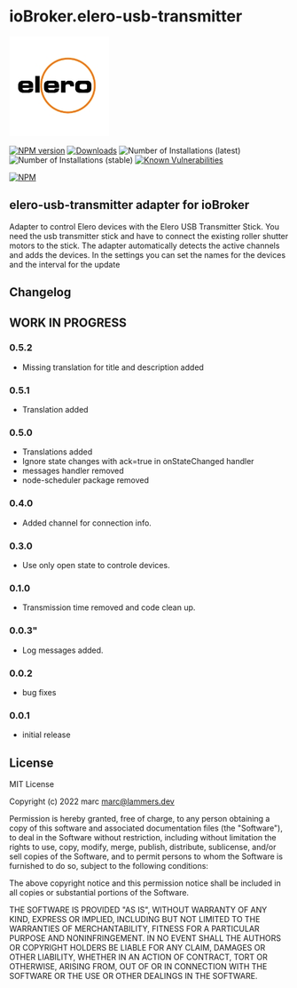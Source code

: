 # ioBroker.elero-usb-transmitter

![Logo](admin/elero-usb-transmitter.png)

[![NPM version](http://img.shields.io/npm/v/iobroker.elero-usb-transmitter.svg)](https://www.npmjs.com/package/iobroker.elero-usb-transmitter)
[![Downloads](https://img.shields.io/npm/dm/iobroker.elero-usb-transmitter.svg)](https://www.npmjs.com/package/iobroker.elero-usb-transmitter)
![Number of Installations (latest)](http://iobroker.live/badges/elero-usb-transmitter-installed.svg)
![Number of Installations (stable)](http://iobroker.live/badges/elero-usb-transmitter-stable.svg)
[![Known Vulnerabilities](https://snyk.io/test/github/marc2016/ioBroker.elero-usb-transmitter/badge.svg)](https://snyk.io/test/github/marc2016/ioBroker.elero-usb-transmitter)

[![NPM](https://nodei.co/npm/iobroker.elero-usb-transmitter.png?downloads=true)](https://nodei.co/npm/iobroker.elero-usb-transmitter/)

## elero-usb-transmitter adapter for ioBroker

Adapter to control Elero devices with the Elero USB Transmitter Stick.
You need the usb transmitter stick and have to connect the existing roller shutter motors to the stick. The adapter automatically detects the active channels and adds the devices. In the settings you can set the names for the devices and the interval for the update

## Changelog

## **WORK IN PROGRESS**

### 0.5.2

- Missing translation for title and description added

### 0.5.1

- Translation added

### 0.5.0

- Translations added
- Ignore state changes with ack=true in onStateChanged handler
- messages handler removed
- node-scheduler package removed

### 0.4.0

- Added channel for connection info.

### 0.3.0

- Use only open state to controle devices.

### 0.1.0

- Transmission time removed and code clean up.

### 0.0.3"

- Log messages added.

### 0.0.2

- bug fixes

### 0.0.1

- initial release

## License

MIT License

Copyright (c) 2022 marc <marc@lammers.dev>

Permission is hereby granted, free of charge, to any person obtaining a copy
of this software and associated documentation files (the "Software"), to deal
in the Software without restriction, including without limitation the rights
to use, copy, modify, merge, publish, distribute, sublicense, and/or sell
copies of the Software, and to permit persons to whom the Software is
furnished to do so, subject to the following conditions:

The above copyright notice and this permission notice shall be included in all
copies or substantial portions of the Software.

THE SOFTWARE IS PROVIDED "AS IS", WITHOUT WARRANTY OF ANY KIND, EXPRESS OR
IMPLIED, INCLUDING BUT NOT LIMITED TO THE WARRANTIES OF MERCHANTABILITY,
FITNESS FOR A PARTICULAR PURPOSE AND NONINFRINGEMENT. IN NO EVENT SHALL THE
AUTHORS OR COPYRIGHT HOLDERS BE LIABLE FOR ANY CLAIM, DAMAGES OR OTHER
LIABILITY, WHETHER IN AN ACTION OF CONTRACT, TORT OR OTHERWISE, ARISING FROM,
OUT OF OR IN CONNECTION WITH THE SOFTWARE OR THE USE OR OTHER DEALINGS IN THE
SOFTWARE.
